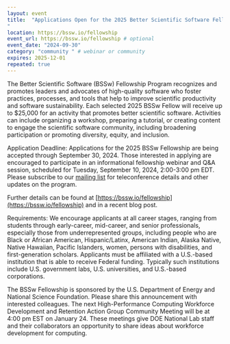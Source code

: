 ```yaml
---
layout: event
title:  "Applications Open for the 2025 Better Scientific Software Fellowship
"
location: https://bssw.io/fellowship
event_url: https://bssw.io/fellowship # optional
event_date: "2024-09-30"
category: "community " # webinar or community
expires: 2025-12-01
repeated: true
---
```

The Better Scientific Software (BSSw) Fellowship Program recognizes and promotes leaders and 
advocates of high-quality software who foster practices, processes, and tools that help to improve 
scientific productivity and software sustainability. Each selected 2025 BSSw Fellow will receive up to 
$25,000 for an activity that promotes better scientific software. Activities can include organizing a workshop, 
preparing a tutorial, or creating content to engage the scientific software community, including broadening participation 
or promoting diversity, equity, and inclusion.

Application Deadline: Applications for the 2025 BSSw Fellowship are being accepted through September 30, 2024. 
Those interested in applying are encouraged to participate in an informational fellowship webinar and Q&A session, 
scheduled for Tuesday, September 10, 2024, 2:00-3:00 pm EDT. Please subscribe to our 
[mailing list](https://bssw.io/pages/receive-our-email-digest) for teleconference details and other updates on the program.

Further details can be found at [https://bssw.io/fellowship](https://bssw.io/fellowship) and in a recent blog post.

Requirements: We encourage applicants at all career stages, ranging from students 
through early-career, mid-career, and senior professionals, especially those from 
underrepresented groups, including people who are Black or African American, 
Hispanic/Latinx, American Indian, Alaska Native, Native Hawaiian, Pacific Islanders, 
women, persons with disabilities, and first-generation scholars. Applicants 
must be affiliated with a U.S.-based institution that is able to receive Federal 
funding. Typically such institutions include U.S. government labs, U.S. universities, and U.S.-based corporations.


The BSSw Fellowship is sponsored by the U.S. Department of Energy and National Science Foundation. Please share this announcement with interested colleagues.
The next High-Performance Computing Workforce Development and Retention Action Group Community Meeting will be at 4:00 pm EST on January 24.
These meetings give DOE National Lab staff and their collaborators an opportunity to share ideas about workforce development for computing.

